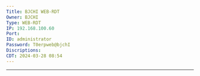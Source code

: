 ```yaml
---
Title: BJCHI WEB-RDT
Owner: BJCHI
Type: WEB-RDT
IP: 192.168.100.60
Port: 
ID: administrator
Password: T0erpweb@bjchI
Discriptions: 
CDT: 2024-03-28 08:54
---
```

---
